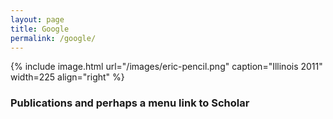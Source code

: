 ```yaml
---
layout: page
title: Google
permalink: /google/
---
```


{% include image.html url="/images/eric-pencil.png" caption="Illinois 2011" width=225 align="right" %}

### Publications and perhaps a menu link to Scholar




